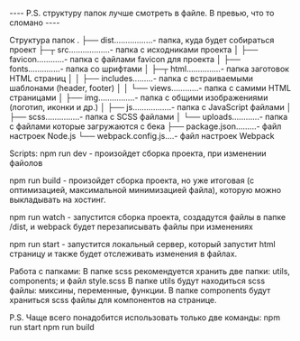 ---- P.S. структуру папок лучше смотреть в файле. В превью, что то сломано ----

Структура папок
.
├── dist.................- папка, куда будет собираться проект
├─┬ src..................- папка с исходниками проекта
│ ├── favicon............- папка с файлами favicon для проекта
│ ├── fonts..............- папка со шрифтами
│ ├─┬ html...............- папка заготовок HTML страниц
│ │ ├── includes.........- папка с встраиваемыми шаблонами (header, footer)
│ │ └── views............- папка с самими HTML страницами
│ ├── img................- папка с общими изображениями (логотип, иконки и др.)
│ ├── js.................- папка с JavaScript файлами
│ ├── scss...............- папка с SСSS файлами
│ └── uploads............- папка с файлами которые загружаются с бека
├── package.json.........- файл настроек Node.js
└── webpack.config.js....- файл настроек Webpack

Scripts:
npm run dev - произойдет сборка проекта, при изменении файолов

npm run build - произойдет сборка проекта, но уже итоговая (с оптимизацией, максимальной минимизацией файла), которую можно выкладывать на хостинг.

npm run watch - запустится сборка проекта, создадутся файлы в папке /dist, и webpack будет перезаписывать файлы при изменениях

npm run start - запустится локальный сервер, который запустит html страницу и также будет отслеживать изменения в файлах.

Работа с папками:
В папке scss рекомендуется хранить две папки: utils, components; и файл style.scss
В папке utils будут находиться scss файлы: миксины, переменные, функции.
В папке components будут храниться scss файлы для компонентов на странице.

P.S.
Чаще всего понадобится использовать только две команды:
npm run start
npm run build

